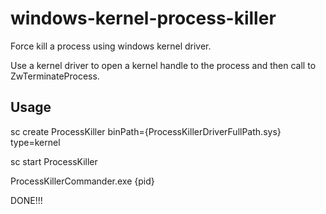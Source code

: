 # windows-kernel-process-killer
Force kill a process using windows kernel driver.

Use a kernel driver to open a kernel handle to the process and then call to ZwTerminateProcess.

## Usage

sc create ProcessKiller binPath={ProcessKillerDriverFullPath.sys} type=kernel

sc start ProcessKiller

ProcessKillerCommander.exe {pid}

DONE!!!
